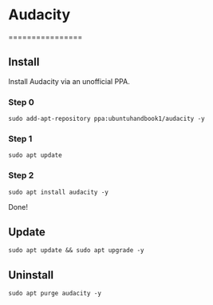 # Audacity

================

## Install

Install Audacity via an unofficial PPA.

### Step 0

```
sudo add-apt-repository ppa:ubuntuhandbook1/audacity -y
```

### Step 1

```
sudo apt update
```

### Step 2

```
sudo apt install audacity -y
```

Done!

## Update

```
sudo apt update && sudo apt upgrade -y
```

## Uninstall

```
sudo apt purge audacity -y
```
